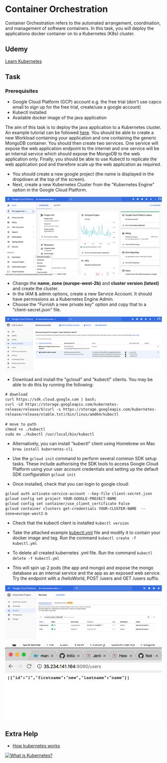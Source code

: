 # Container Orchestration

Container Orchestration refers to the automated arrangement, coordination, and management of software containers. In this task, you will deploy the applications docker container on to a Kubernetes (K8s) cluster.

## Udemy

[Learn Kubernetes](https://capco.udemy.com/course/learn-kubernetes)

## Task

### Prerequisites

* Google Cloud Platform (GCP) account e.g. the free trial (don't use capco email to sign up for the free trial, create/use a google account)
* Kubectl installed
* Available docker image of the java application

The aim of this task is to deploy the java application to a Kubernetes cluster. An example tutorial can be followed [here](https://cloud.google.com/kubernetes-engine/docs/tutorials/hello-app). You should be able to create a new Workload containing your application and one containing the generic MongoDB container. You should then create two services. One service will expose the web application endpoint to the internet and one service will be an internal service which should expose the MongoDB to the web application only. Finally, you should be able to use Kubectl to replicate the web application pod and therefore scale up the web application as required.

* You should create a new google project (the name is displayed in the dropdown at the top of the screen).
* Next, create a new Kubernetes Cluster from the "Kubernetes Engine" option in the Google Cloud Platform.

![console](../attachments/418644157/428965986.png?height=250)

* Change the **name, zone (europe-west-2b)** and **cluster version (latest)** and create the cluster.
* In the IAM & admin options, create a new Service Account. It should have permissions as a Kubernetes Engine Admin.
* Choose the "Furnish a new private key" option and copy that to a "client-secret.json" file.

![key](../attachments/418644157/428834941.png?height=250)

* Download and install the "gcloud" and "kubectl" clients. You may be able to do this by running the following:

```shell
# download
curl https://sdk.cloud.google.com | bash;
curl -LO https://storage.googleapis.com/kubernetes-release/release/$(curl -s https://storage.googleapis.com/kubernetes-release/release/stable.txt)/bin/linux/amd64/kubectl

# move to path
chmod +x ./kubectl
sudo mv ./kubectl /usr/local/bin/kubectl
```

* Alternatively, you can install "kubectl" client using Homebrew on Mac `brew install kubernetes-cli`

* Use the `gcloud init` command to perform several common SDK setup tasks. These include authorising the SDK tools to access Google Cloud Platform using your user account credentials and setting up the default SDK configuration `gcloud init`

* Once installed, check that you can login to google cloud:

```shell
gcloud auth activate-service-account --key-file client-secret.json
gcloud config set project YOUR-GOOGLE-PROJECT-NAME
gcloud config set container/use_client_certificate False
gcloud container clusters get-credentials YOUR-CLUSTER-NAME  --zone=europe-west2-b
```

* Check that the kubectl client is installed `kubectl version`

* Take the attached example [kubectl.yml](../attachments/418644157/437846035.xml) file and modify it to contain your docker image and tag. Run the command `kubectl create -f kubectl.yml`

* To delete all created kubernetes .yml file. Run the command `kubectl delete -f kubectl.yml`

* This will spin up 2 pods (the app and mongo) and expose the mongo database as an internal service and the app as an exposed web service. Try the endpoint with a /helloWorld, POST /users and GET /users suffix.

![services](../attachments/418644157/429064281.png?height=250)

![browser](../attachments/418644157/428965994.png?height=250)

## Extra Help

* [How kubernetes works](https://www.infoworld.com/article/3268073/containers/what-is-kubernetes-container-orchestration-explained.html)

[![What is Kubernetes?](https://img.youtube.com/vi/R-3dfURb2hA/0.jpg)](https://www.youtube.com/watch?v=R-3dfURb2hA)
